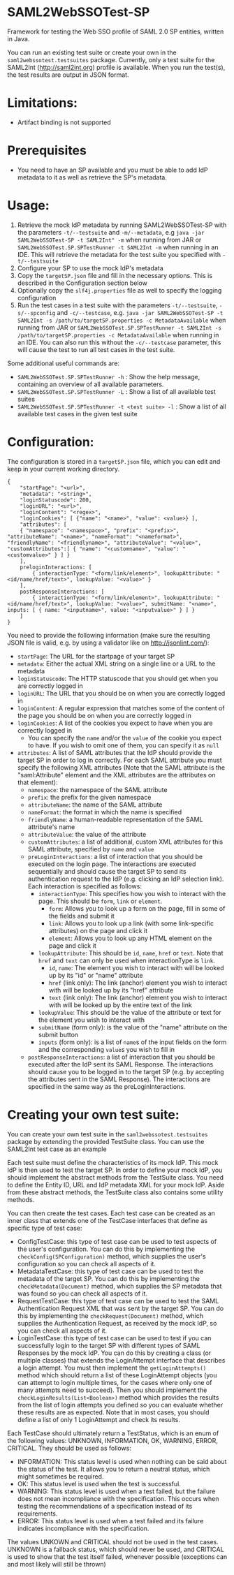 SAML2WebSSOTest-SP
============

Framework for testing the Web SSO profile of SAML 2.0 SP entities, written in Java.

You can run an existing test suite or create your own in the `saml2webssotest.testsuites` package. Currently, only a test suite for the SAML2Int (http://saml2int.org) profile is available. When you run the test(s), the test results are output in JSON format.

Limitations:
============

- Artifact binding is not supported

Prerequisites
============

- You need to have an SP available and you must be able to add IdP metadata to it as well as retrieve the SP's metadata.

Usage:
============

1. Retrieve the mock IdP metadata by running SAML2WebSSOTest-SP with the parameters ```-t/--testsuite``` and ```-m/--metadata```, e.g ```java -jar SAML2WebSSOTest-SP -t SAML2Int" -m``` when running from JAR or ```SAML2WebSSOTest.SP.SPTestRunner -t SAML2Int -m``` when running in an IDE. This will retrieve the metadata for the test suite you specified with ```-t/--testsuite```
2. Configure your SP to use the mock IdP's metadata
3. Copy the ```targetSP.json``` file and fill in the necessary options. This is described in the Configuration section below
4. Optionally copy the ```slf4j.properties``` file as well to specify the logging configuration
5. Run the test cases in a test suite with the parameters ```-t/--testsuite```, ```-s/--spconfig``` and ```-c/--testcase```, e.g. ```java -jar SAML2WebSSOTest-SP -t SAML2Int -s /path/to/targetSP.properties -c MetadataAvailable``` when running from JAR or ```SAML2WebSSOTest.SP.SPTestRunner -t SAML2Int -s /path/to/targetSP.properties -c MetadataAvailable``` when running in an IDE. You can also run this without the ```-c/--testcase``` parameter, this will cause the test to run all test cases in the test suite.

Some additional useful commands are:
- ```SAML2WebSSOTest.SP.SPTestRunner -h``` : Show the help message, containing an overview of all available parameters.
- ```SAML2WebSSOTest.SP.SPTestRunner -L``` : Show a list of all available test suites 
- ```SAML2WebSSOTest.SP.SPTestRunner -t <test suite> -l``` : Show a list of all available test cases in the given test suite

Configuration:
============

The configuration is stored in a `targetSP.json` file, which you can edit and keep in your current working directory.

```
{
	"startPage": "<url>",
	"metadata": "<string>",
	"loginStatuscode": 200,
	"loginURL": "<url>",
	"loginContent": "<regex>",
	"loginCookies": [ {"name": "<name>", "value": <value>} ],
	"attributes": [
	{ "namespace": "<namespace>", "prefix": "<prefix>", "attributeName": "<name>", "nameFormat": "<nameformat>", "friendlyName": "<friendlyname>", "attributeValue": "<value>", "customAttributes":[ { "name": "<customname>", "value": "<customvalue>" } ] }
	],
	preloginInteractions: [
		{ interactionType: "<form/link/element>", lookupAttribute: "<id/name/href/text>", lookupValue: "<value>" }
	],
	postResponseInteractions: [
		{ interactionType: "<form/link/element>", lookupAttribute: "<id/name/href/text>", lookupValue: "<value>", submitName: "<name>", inputs: [ { name: "<inputname>", value: "<inputvalue>" } ] }
	]
}
```

You need to provide the following information (make sure the resulting JSON file is valid, e.g. by using a validator like on http://jsonlint.com/):
- `startPage`: The URL for the startpage of your target SP
- `metadata`: Either the actual XML string on a single line or a URL to the metadata
- `loginStatuscode`: The HTTP statuscode that you should get when you are correctly logged in
- `loginURL`: The URL that you should be on when you are correctly logged in
- `loginContent`: A regular expression that matches some of the content of the page you should be on when you are correctly logged in 
- `loginCookies`: A list of the cookies you expect to have when you are correctly logged in
  - You can specify the `name` and/or the `value` of the cookie you expect to have. If you wish to omit one of them, you can specify it as `null`
- `attributes`: A list of SAML attributes that the IdP should provide the target SP in order to log in correctly. For each SAML attribute you must specify the following XML attributes (Note that the SAML attribute is the "saml:Attribute" element and the XML attributes are the attributes on that element):
  - `namespace`: the namespace of the SAML attribute 
  - `prefix`: the prefix for the given namespace
  - `attributeName`: the name of the SAML attribute
  - `nameFormat`: the format in which the name is specified
  - `friendlyName`: a human-readable representation of the SAML attribute's name
  - `attributeValue`: the value of the attribute
  - `customAttributes`: a list of additional, custom XML attributes for this SAML attribute, specified by `name` and `value`
  - `preLoginInteractions`: a list of interaction that you should be executed on the login page. The interactions are executed sequentially and should cause the target SP to send its authentication request to the IdP (e.g. clicking an IdP selection link). Each interaction is specified as follows: 
    - `interactionType`: This specifies how you wish to interact with the page. This should be `form`, `link` or `element`.
      - `form`: Allows you to look up a form on the page, fill in some of the fields and submit it
      - `link`: Allows you to look up a link (with some link-specific attributes) on the page and click it
      - `element`: Allows you to look up any HTML element on the page and click it
    - `lookupAttribute`: This should be `id`, `name`, `href` or `text`. Note that `href` and `text` can only be used when interactionType is `link`. 
      - `id`, `name`: The element you wish to interact with will be looked up by its "id" or "name" attribute
      - `href` (link only): The link (anchor) element you wish to interact with will be looked up by its "href" attribute 
      - `text` (link only):  The link (anchor) element you wish to interact with will be looked up by the entire text of the link
    - `lookupValue`: This should be the value of the attribute or text for the element you wish to interact with
    - `submitName` (form only): is the value of the "name" attribute on the submit button
    - `inputs` (form only): is a list of `name`s of the input fields on the form and the corresponding `value`s you wish to fill in 
  - `postResponseInteractions`: a list of interaction that you should be executed after the IdP sent its SAML Response. The interactions should cause you to be logged in to the target SP (e.g. by accepting the attributes sent in the SAML Response). The interactions are specified in the same way as the preLoginInteractions.

Creating your own test suite:
============

You can create your own test suite in the `saml2webssotest.testsuites` package by extending the provided TestSuite class. You can use the SAML2Int test case as an example

Each test suite must define the characteristics of its mock IdP. This mock IdP is then used to test the target SP. In order to define your mock IdP, you should implement the abstract methods from the TestSuite class. You need to define the Entity ID, URL and IdP metadata XML for your mock IdP. Aside from these abstract methods, the TestSuite class also contains some utility methods.  

You can then create the test cases. Each test case can be created as an inner class that extends one of the TestCase interfaces that define as specific type of test case:

- ConfigTestCase: this type of test case can be used to test aspects of the user's configuration. You can do this by implementing the `checkConfig(SPConfiguration)` method, which supplies the user's configuration so you can check all aspects of it.
- MetadataTestCase: this type of test case can be used to test the metadata of the target SP. You can do this by implementing the `checkMetadata(Document)` method, which supplies the SP metadata that was found so you can check all aspects of it.
- RequestTestCase: this type of test case can be used to test the SAML Authentication Request XML that was sent by the target SP. You can do this by implementing the `checkRequest(Document)` method, which supplies the Authentication Request, as received by the mock IdP, so you can check all aspects of it.
- LoginTestCase: this type of test case can be used to test if you can successfully login to the target SP with different types of SAML Responses by the mock IdP. You can do this by creating a class (or multiple classes) that extends the LoginAttempt interface that describes a login attempt. You must then implement the `getLoginAttempts()` method which should return a list of these LoginAttempt objects (you can attempt to login multiple times, for the cases where only one of many attempts need to succeed). Then you should implement the `checkLoginResults(List<Boolean>)` method which provides the results from the list of login attempts you defined so you can evaluate whether these results are as expected. Note that in most cases, you should define a list of only 1 LoginAttempt and check its results. 

Each TestCase should ultimately return a TestStatus, which is an enum of the following values: UNKNOWN, INFORMATION, OK, WARNING, ERROR, CRITICAL.
They should be used as follows:

- INFORMATION: This status level is used when nothing can be said about the status of the test. It allows you to return a neutral status, which might sometimes be required.
- OK: This status level is used when the test is successful.
- WARNING: This status level is used when a test failed, but the failure does not mean incompliance with the specification. This occurs when testing the recommendations of a specification instead of its requirements.
- ERROR: This status level is used when a test failed and its failure indicates incompliance with the specification.

The values UNKOWN and CRITICAL should not be used in the test cases. UNKNOWN is a fallback status, which should never be used, and CRITICAL is used to show that the test itself failed, whenever possible (exceptions can and most likely will still be thrown) 
